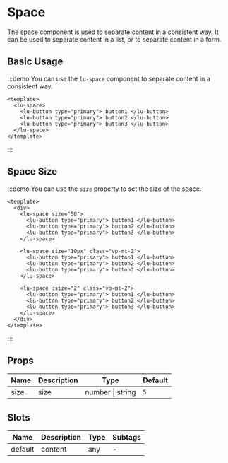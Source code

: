 # Space

The space component is used to separate content in a consistent way. It can be used to separate content in a list, or to separate content in a form.

## Basic Usage

:::demo You can use the `lu-space` component to separate content in a consistent way.

```vue
<template>
  <lu-space>
    <lu-button type="primary"> button1 </lu-button>
    <lu-button type="primary"> button2 </lu-button>
    <lu-button type="primary"> button3 </lu-button>
  </lu-space>
</template>
```

:::

## Space Size

:::demo You can use the `size` property to set the size of the space.

```vue
<template>
  <div>
    <lu-space size="50">
      <lu-button type="primary"> button1 </lu-button>
      <lu-button type="primary"> button2 </lu-button>
      <lu-button type="primary"> button3 </lu-button>
    </lu-space>

    <lu-space size="10px" class="vp-mt-2">
      <lu-button type="primary"> button1 </lu-button>
      <lu-button type="primary"> button2 </lu-button>
      <lu-button type="primary"> button3 </lu-button>
    </lu-space>

    <lu-space :size="2" class="vp-mt-2">
      <lu-button type="primary"> button1 </lu-button>
      <lu-button type="primary"> button2 </lu-button>
      <lu-button type="primary"> button3 </lu-button>
    </lu-space>
  </div>
</template>
```

:::

## Props

| Name | Description | Type             | Default |
| ---- | ----------- | ---------------- | ------- |
| size | size        | number \| string | `5`     |

## Slots

| Name    | Description | Type | Subtags |
| ------- | ----------- | ---- | ------- |
| default | content     | any  | -       |

